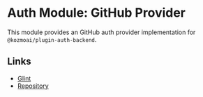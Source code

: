 # Auth Module: GitHub Provider

This module provides an GitHub auth provider implementation for `@kozmoai/plugin-auth-backend`.

## Links

- [Glint](https://glint.io)
- [Repository](https://github.com/kozmoai/glint/tree/master/plugins/auth-backend-module-github-provider)

